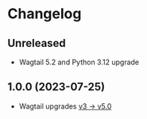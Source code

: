 # Changelog

## Unreleased

- Wagtail 5.2 and Python 3.12 upgrade

## 1.0.0 (2023-07-25)

- Wagtail upgrades [v3 -> v5.0](https://github.com/torchbox-forks/wagtail_clear_cache/pull/1)
